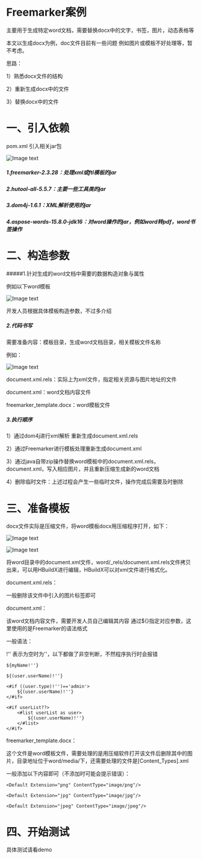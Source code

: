 # Freemarker案例

主要用于生成特定word文档，需要替换docx中的文字，书签，图片，动态表格等

本文以生成docx为例，doc文件目前有一些问题 例如图片或模板不好处理等，暂不考虑。

思路：

1）熟悉docx文件的结构

2）重新生成docx中的文件

3）替换docx中的文件

# 一、引入依赖

pom.xml 引入相关jar包

![Image text](doc/images/pom.png)

##### 1.freemarker-2.3.28：处理xml或ftl模板的jar

##### 2.hutool-all-5.5.7：主要一些工具类的jar

##### 3.dom4j-1.6.1：XML解析使用的jar

##### 4.aspose-words-15.8.0-jdk16：对word操作的jar，例如word转pdf，word书签操作

# 二、构造参数

#####1.针对生成的word文档中需要的数据构造对象与属性

例如以下word模板

![Image text](doc/images/temp1.png)


开发人员根据具体模板构造参数，不过多介绍

##### 2.代码书写

需要准备内容：模板目录，生成word文档目录，相关模板文件名称

例如：

![Image text](doc/images/temp2.png)

document.xml.rels：实际上为xml文件，指定相关资源与图片地址的文件

document.xml：word文档内容文件

freemarker_template.docx：word模板文件

##### 3.执行顺序

1）通过dom4j进行xml解析 重新生成document.xml.rels

2）通过Freemarker进行模板处理重新生成document.xml

3）通过java自带zip操作替换word模板中的document.xml.rels，document.xml，写入相应图片，并且重新压缩生成新的word文档

4）删除临时文件：上述过程会产生一些临时文件，操作完成后需要及时删除


# 三、准备模板

docx文件实际是压缩文件，将word模板docx用压缩程序打开，如下：

![Image text](doc/images/temp3.png)

![Image text](doc/images/temp4.png)


将word目录中的document.xml文件，word/_rels/document.xml.rels文件拷贝出来，可以用HBuildX进行编辑，HBuildX可以对xml文件进行格式化。

document.xml.rels：

一般删除该文件中引入的图片标签即可

document.xml：

该word文档内容文件，需要开发人员自己编辑其内容 通过${}指定对应参数，这里使用的是Freemarker的语法格式

一般语法：

!'' 表示为空时为''，以下都做了非空判断，不然程序执行时会报错


    ${myName!''}
    
    ${(user.userName)!''}
    
    <#if ((user.type)!'')=='admin'>
        ${(user.userName)!''}
    </#if>
    
    <#if userList??>
        <#list userList as user>
            ${(user.userName)!''}
        </#list>
    </#if>

freemarker_template.docx：

这个文件是word模板文件，需要处理的是用压缩软件打开该文件后删除其中的图片，目录地址位于word/media/下，还需要处理的文件是[Content_Types].xml


一般添加以下内容即可（不添加时可能会提示错误）：

    <Default Extension="png" ContentType="image/png"/>
    
    <Default Extension="jpg" ContentType="image/jpg"/>
    
    <Default Extension="jpeg" ContentType="image/jpeg"/>
    


# 四、开始测试

具体测试请看demo